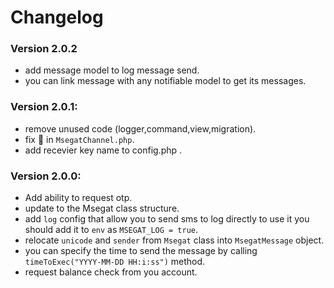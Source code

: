 # Changelog
### Version 2.0.2
- add message model to log message send.
- you can link message with any notifiable model to get its messages.


### Version 2.0.1:
- remove unused code (logger,command,view,migration).
- fix :bug: in ```MsegatChannel.php```.
- add recevier key name to config.php .

### Version 2.0.0:

- Add ability to request otp.
- update to the Msegat class structure.
- add `log` config that allow you to send sms to log directly to use it you should add it to `env`
  as `MSEGAT_LOG = true`.
- relocate `unicode` and `sender` from `Msegat` class into `MsegatMessage` object.
- you can specify the time to send the message by calling `timeToExec("YYYY-MM-DD HH:i:ss")` method.
- request balance check from you account.
